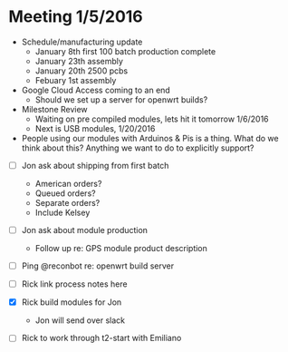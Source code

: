 # Meeting 1/5/2016


- Schedule/manufacturing update
  - January 8th first 100 batch production complete
  - January 23th assembly
  - January 20th 2500 pcbs
  - Febuary 1st assembly
- Google Cloud Access coming to an end
  - Should we set up a server for openwrt builds?
- Milestone Review
  - Waiting on pre compiled modules, lets hit it tomorrow 1/6/2016
  - Next is USB modules, 1/20/2016
- People using our modules with Arduinos & Pis is a thing. What do we think about this? Anything we want to do to explicitly support?



- [ ] Jon ask about shipping from first batch
  - American orders?
  - Queued orders? 
  - Separate orders?
  - Include Kelsey
- [ ] Jon ask about module production
  - Follow up re: GPS module product description
- [ ] Ping @reconbot re: openwrt build server
- [ ] Rick link process notes here
- [x] Rick build modules for Jon
  - Jon will send over slack
- [ ] Rick to work through t2-start with Emiliano



